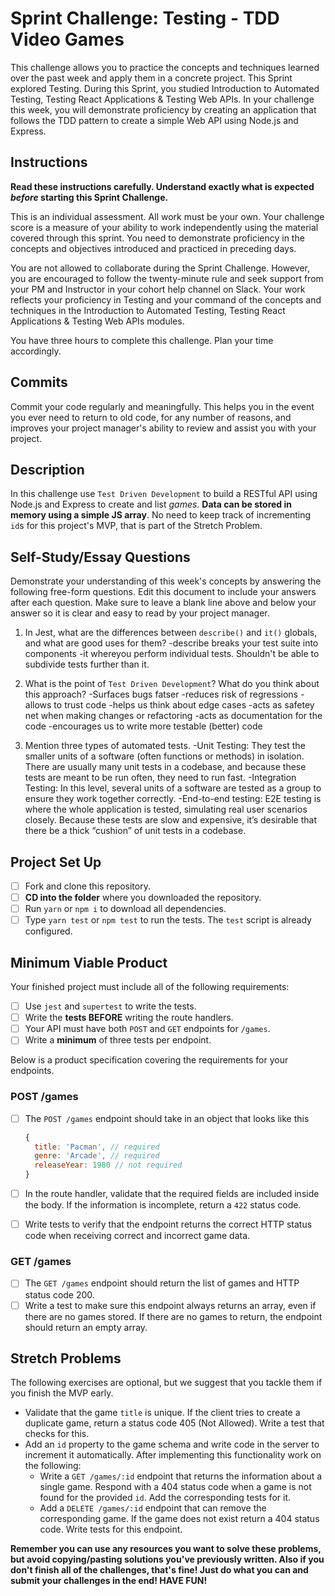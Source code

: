 # Sprint Challenge: Testing - TDD Video Games

This challenge allows you to practice the concepts and techniques learned over the past week and apply them in a concrete project. This Sprint explored Testing. During this Sprint, you studied Introduction to Automated Testing, Testing React Applications & Testing Web APIs. In your challenge this week, you will demonstrate proficiency by creating an application that follows the TDD pattern to create a simple Web API using Node.js and Express.

## Instructions

**Read these instructions carefully. Understand exactly what is expected _before_ starting this Sprint Challenge.**

This is an individual assessment. All work must be your own. Your challenge score is a measure of your ability to work independently using the material covered through this sprint. You need to demonstrate proficiency in the concepts and objectives introduced and practiced in preceding days.

You are not allowed to collaborate during the Sprint Challenge. However, you are encouraged to follow the twenty-minute rule and seek support from your PM and Instructor in your cohort help channel on Slack. Your work reflects your proficiency in Testing and your command of the concepts and techniques in the Introduction to Automated Testing, Testing React Applications & Testing Web APIs modules.

You have three hours to complete this challenge. Plan your time accordingly.

## Commits

Commit your code regularly and meaningfully. This helps you in the event you ever need to return to old code, for any number of reasons, and improves your project manager's ability to review and assist you with your project.

## Description

In this challenge use `Test Driven Development` to build a RESTful API using Node.js and Express to create and list _games_. **Data can be stored in memory using a simple JS array**. No need to keep track of incrementing `id`s for this project's MVP, that is part of the Stretch Problem.

## Self-Study/Essay Questions

Demonstrate your understanding of this week's concepts by answering the following free-form questions. Edit this document to include your answers after each question. Make sure to leave a blank line above and below your answer so it is clear and easy to read by your project manager.

1. In Jest, what are the differences between `describe()` and `it()` globals, and what are good uses for them?
        -describe breaks your test suite into components
        -it whereyou perform individual tests.  Shouldn't be able to subdivide tests further than it.

1. What is the point of `Test Driven Development`? What do you think about this approach?
        -Surfaces bugs fatser
        -reduces risk of regressions
        -allows to trust code
        -helps us think about edge cases
        -acts as safetey net when making changes or refactoring
        -acts as documentation for the code
        -encourages us to write more testable (better) code 

1. Mention three types of automated tests.
    -Unit Testing: They test the smaller units of a software (often functions or methods) in isolation. There are usually many unit tests in a codebase, and because these tests are meant to be run often, they need to run fast.
    -Integration Testing: In this level, several units of a software are tested as a group to ensure they work together correctly.
    -End-to-end testing: E2E testing is where the whole application is tested, simulating real user scenarios closely. Because these tests are slow and expensive, it’s desirable that there be a thick “cushion” of unit tests in a codebase.

## Project Set Up

- [ ] Fork and clone this repository.
- [ ] **CD into the folder** where you downloaded the repository.
- [ ] Run `yarn` or `npm i` to download all dependencies.
- [ ] Type `yarn test` or `npm test` to run the tests. The `test` script is already configured.

## Minimum Viable Product

Your finished project must include all of the following requirements:

- [ ] Use `jest` and `supertest` to write the tests.
- [ ] Write the **tests BEFORE** writing the route handlers.
- [ ] Your API must have both `POST` and `GET` endpoints for `/games`.
- [ ] Write a **minimum** of three tests per endpoint.

Below is a product specification covering the requirements for your endpoints.

### POST /games

- [ ] The `POST /games` endpoint should take in an object that looks like this

  ```js
  {
    title: 'Pacman', // required
    genre: 'Arcade', // required
    releaseYear: 1980 // not required
  }
  ```

- [ ] In the route handler, validate that the required fields are included inside the body. If the information is incomplete, return a `422` status code.
- [ ] Write tests to verify that the endpoint returns the correct HTTP status code when receiving correct and incorrect game data.

### GET /games

- [ ] The `GET /games` endpoint should return the list of games and HTTP status code 200.
- [ ] Write a test to make sure this endpoint always returns an array, even if there are no games stored. If there are no games to return, the endpoint should return an empty array.

## Stretch Problems

The following exercises are optional, but we suggest that you tackle them if you finish the MVP early.

- Validate that the game `title` is unique. If the client tries to create a duplicate game, return a status code 405 (Not Allowed). Write a test that checks for this.
- Add an `id` property to the game schema and write code in the server to increment it automatically. After implementing this functionality work on the following:
  - Write a `GET /games/:id` endpoint that returns the information about a single game. Respond with a 404 status code when a game is not found for the provided `id`. Add the corresponding tests for it.
  - Add a `DELETE /games/:id` endpoint that can remove the corresponding game. If the game does not exist return a 404 status code. Write tests for this endpoint.

**Remember you can use any resources you want to solve these problems, but avoid copying/pasting solutions you've previously written. Also if you don't finish all of the challenges, that's fine! Just do what you can and submit your challenges in the end! HAVE FUN!**
